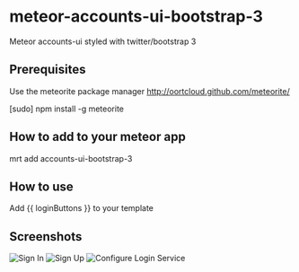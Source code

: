 meteor-accounts-ui-bootstrap-3
=====================================

Meteor accounts-ui styled with twitter/bootstrap 3

Prerequisites
-------------

Use the meteorite package manager
http://oortcloud.github.com/meteorite/

[sudo] npm install -g meteorite

How to add to your meteor app
-----------------------------

mrt add accounts-ui-bootstrap-3

How to use
-------------

Add {{ loginButtons }} to your template

Screenshots
-------------

![Sign In](https://dl.dropboxusercontent.com/u/7263172/1.png)
![Sign Up](https://dl.dropboxusercontent.com/u/7263172/2.png)
![Configure Login Service](https://dl.dropboxusercontent.com/u/7263172/3.png)
